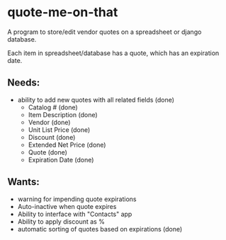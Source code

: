 quote-me-on-that
================

A program to store/edit vendor quotes on a spreadsheet or django database.

Each item in spreadsheet/database has a quote, which has an expiration date.

Needs:
------
* ability to add new quotes with all related fields (done)
  * Catalog # (done)
  * Item Description (done)
  * Vendor (done)
  * Unit List Price (done)
  * Discount (done)
  * Extended Net Price (done)
  * Quote (done)
  * Expiration Date (done)


Wants:
------
* warning for impending quote expirations
* Auto-inactive when quote expires
* Ability to interface with "Contacts" app
* Ability to apply discount as %
* automatic sorting of quotes based on expirations (done)
